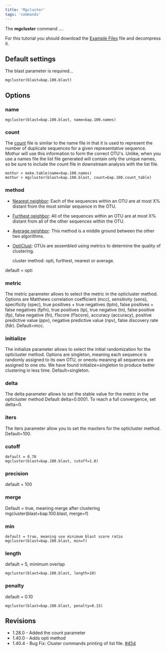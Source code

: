 ```yaml
---
title: 'Mgcluster'
tags: 'commands'
---
```

The **mgcluster** command \....

For this tutorial you should download the [ Example
Files](https://mothur.s3.us-east-2.amazonaws.com/wiki/_bap_files.zip) file and decompress it.


## Default settings

The blast parameter is required\...

    mgcluster(blast=bap.100.blast)

## Options

### name

    mgcluster(blast=bap.100.blast, name=bap.100.names)

### count

The [ count](Count_File) file is similar to the name file in
that it is used to represent the number of duplicate sequences for a
given representative sequence. Mothur will use this information to form
the correct OTU\'s. Unlike, when you use a names file the list file
generated will contain only the unique names, so be sure to include the
count file in downstream analysis with the list file.

    mothur > make.table(name=bap.100.names)
    mothur > mgcluster(blast=bap.100.blast, count=bap.100.count_table)

### method

-   [Nearest neighbor](Nearest_neighbor): Each of the
    sequences within an OTU are at most X% distant from the most similar
    sequence in the OTU.
-   [Furthest neighbor](Furthest_neighbor): All of the
    sequences within an OTU are at most X% distant from all of the other
    sequences within the OTU.
-   [Average neighbor](Average_neighbor): This method is a
    middle ground between the other two algorithms.
-   [OptiClust](OptiClust): OTUs are assembled using metrics
    to determine the quality of clustering.

    cluster method: opti, furthest, nearest or average. 

default = opti

### metric

The metric parameter allows to select the metric in the opticluster
method. Options are Matthews correlation coefficient (mcc), sensitivity
(sens), specificity (spec), true positives + true negatives (tptn),
false positives + false negatives (fpfn), true positives (tp), true
negative (tn), false positive (fp), false negative (fn), f1score
(f1score), accuracy (accuracy), positive predictive value (ppv),
negative predictive value (npv), false discovery rate (fdr).
Default=mcc.

### initialize

The initialize parameter allows to select the initial randomization for
the opticluster method. Options are singleton, meaning each sequence is
randomly assigned to its own OTU, or oneotu meaning all sequences are
assigned to one otu. We have found initialize=singleton to produce
better clustering in less time. Default=singleton.

### delta

The delta parameter allows to set the stable value for the metric in the
opticluster method Default delta=0.0001. To reach a full convergence,
set delta=0.

### iters

The iters parameter allow you to set the maxiters for the opticluster
method. Default=100.

### cutoff

    default = 0.70
    mgcluster(blast=bap.100.blast, cutoff=1.0)

### precision

default = 100

### merge

Default = true, meaning merge after clustering
mgcluster(blast=bap.100.blast, merge=f)

### min

    default = true, meaning use minimum blast score ratio
    mgcluster(blast=bap.100.blast, min=f)

### length

default = 5, minimum overlap

    mgcluster(blast=bap.100.blast, length=10)

### penalty

default = 0.10

    mgcluster(blast=bap.100.blast, penalty=0.15)

## Revisions

-   1.28.0 - Added the count parameter
-   1.40.0 - Adds opti method
-   1.40.4 - Bug Fix: Cluster commands printing of list file.
    [\#454](https://github.com/mothur/mothur/issues/454)



